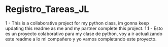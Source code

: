 # Registro_Tareas_JL
1 - This is a collaborative project for my python class, im gonna keep updating this readme as me and my partner complete this project. 1.1 - Esto es un proyecto colaborativo para my clase de python, voy a ir actualizando este readme a lo mi compañero y yo vamos completando este proyecto.
